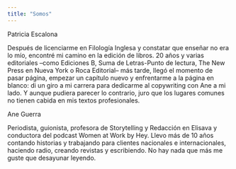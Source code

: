 ```yaml
---
title: "Somos"
---
```


Patricia Escalona

Después de licenciarme en Filología Inglesa y constatar que enseñar no era lo mío, encontré mi camino en la edición de libros. 20 años y varias editoriales –como Ediciones B, Suma de Letras-Punto de lectura, The New Press en Nueva York o Roca Editorial– más tarde, llegó el momento de pasar página, empezar un capítulo nuevo y enfrentarme a la página en blanco: di un giro a mi carrera para dedicarme al copywriting con Ane a mi lado. Y aunque pudiera parecer lo contrario, juro que los lugares comunes no tienen cabida en mis textos profesionales. 

Ane Guerra

Periodista, guionista, profesora de Storytelling y Redacción en Elisava y conductora del podcast Women at Work by Hey. Llevo más de 10 años contando historias y trabajando para clientes nacionales e internacionales, haciendo radio, creando revistas y escribiendo. No hay nada que más me guste que desayunar leyendo. 

